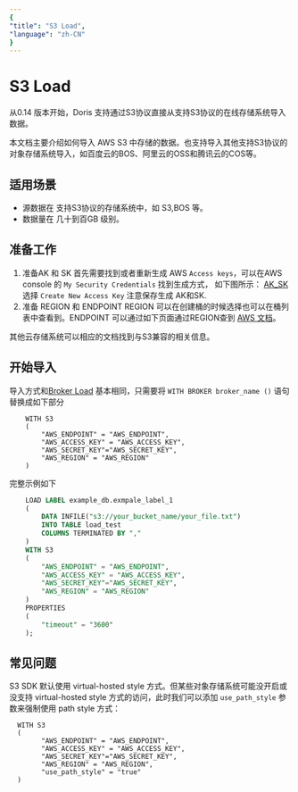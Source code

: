 ```yaml
---
{
"title": "S3 Load",
"language": "zh-CN"
}
---
```


<!-- 
Licensed to the Apache Software Foundation (ASF) under one
or more contributor license agreements.  See the NOTICE file
distributed with this work for additional information
regarding copyright ownership.  The ASF licenses this file
to you under the Apache License, Version 2.0 (the
"License"); you may not use this file except in compliance
with the License.  You may obtain a copy of the License at

  http://www.apache.org/licenses/LICENSE-2.0

Unless required by applicable law or agreed to in writing,
software distributed under the License is distributed on an
"AS IS" BASIS, WITHOUT WARRANTIES OR CONDITIONS OF ANY
KIND, either express or implied.  See the License for the
specific language governing permissions and limitations
under the License.
-->

# S3 Load

从0.14 版本开始，Doris 支持通过S3协议直接从支持S3协议的在线存储系统导入数据。

本文档主要介绍如何导入 AWS S3 中存储的数据。也支持导入其他支持S3协议的对象存储系统导入，如百度云的BOS、阿里云的OSS和腾讯云的COS等。

## 适用场景

- 源数据在 支持S3协议的存储系统中，如 S3,BOS 等。
- 数据量在 几十到百GB 级别。

## 准备工作

1. 准备AK 和 SK 首先需要找到或者重新生成 AWS `Access keys`，可以在AWS console 的 `My Security Credentials` 找到生成方式， 如下图所示： [AK_SK](https://doris.apache.org/images/aws_ak_sk.png) 选择 `Create New Access Key` 注意保存生成 AK和SK.
2. 准备 REGION 和 ENDPOINT REGION 可以在创建桶的时候选择也可以在桶列表中查看到。ENDPOINT 可以通过如下页面通过REGION查到 [AWS 文档](https://docs.aws.amazon.com/general/latest/gr/s3.html#s3_region)。

其他云存储系统可以相应的文档找到与S3兼容的相关信息。

## 开始导入

导入方式和[Broker Load](broker-load-manual.html) 基本相同，只需要将 `WITH BROKER broker_name ()` 语句替换成如下部分

```text
    WITH S3
    (
        "AWS_ENDPOINT" = "AWS_ENDPOINT",
        "AWS_ACCESS_KEY" = "AWS_ACCESS_KEY",
        "AWS_SECRET_KEY"="AWS_SECRET_KEY",
        "AWS_REGION" = "AWS_REGION"
    )
```

完整示例如下

```sql
    LOAD LABEL example_db.exmpale_label_1
    (
        DATA INFILE("s3://your_bucket_name/your_file.txt")
        INTO TABLE load_test
        COLUMNS TERMINATED BY ","
    )
    WITH S3
    (
        "AWS_ENDPOINT" = "AWS_ENDPOINT",
        "AWS_ACCESS_KEY" = "AWS_ACCESS_KEY",
        "AWS_SECRET_KEY"="AWS_SECRET_KEY",
        "AWS_REGION" = "AWS_REGION"
    )
    PROPERTIES
    (
        "timeout" = "3600"
    );
```

## 常见问题

S3 SDK 默认使用 virtual-hosted style 方式。但某些对象存储系统可能没开启或没支持 virtual-hosted style 方式的访问，此时我们可以添加 `use_path_style` 参数来强制使用 path style 方式：

```text
  WITH S3
  (
        "AWS_ENDPOINT" = "AWS_ENDPOINT",
        "AWS_ACCESS_KEY" = "AWS_ACCESS_KEY",
        "AWS_SECRET_KEY"="AWS_SECRET_KEY",
        "AWS_REGION" = "AWS_REGION",
        "use_path_style" = "true"
  )
```



